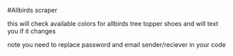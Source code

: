 #Allbirds scraper

this will check available colors for allbirds tree topper shoes and will text you if it changes

note you need to replace password and email sender/reciever in your code
